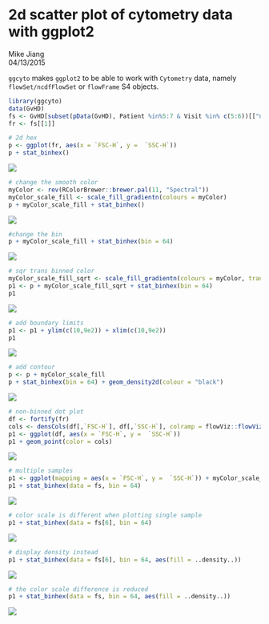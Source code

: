 # 2d scatter plot of cytometry data with ggplot2
Mike Jiang  
04/13/2015  



`ggcyto` makes `ggplot2` to be able to work with `Cytometry` data, namely `flowSet/ncdfFlowSet` or `flowFrame` S4 objects.



```r
library(ggcyto)
data(GvHD)
fs <- GvHD[subset(pData(GvHD), Patient %in%5:7 & Visit %in% c(5:6))[["name"]]]
fr <- fs[[1]]
```


```r
# 2d hex
p <- ggplot(fr, aes(x = `FSC-H`, y =  `SSC-H`))
p + stat_binhex()
```

![](ggplot.flowSet.2d_files/figure-html/unnamed-chunk-3-1.png) 

```r
# change the smooth color 
myColor <- rev(RColorBrewer::brewer.pal(11, "Spectral"))
myColor_scale_fill <- scale_fill_gradientn(colours = myColor)
p + myColor_scale_fill + stat_binhex()
```

![](ggplot.flowSet.2d_files/figure-html/unnamed-chunk-3-2.png) 

```r
#change the bin
p + myColor_scale_fill + stat_binhex(bin = 64)
```

![](ggplot.flowSet.2d_files/figure-html/unnamed-chunk-3-3.png) 

```r
# sqr trans binned color
myColor_scale_fill_sqrt <- scale_fill_gradientn(colours = myColor, trans = "sqrt")
p1 <- p + myColor_scale_fill_sqrt + stat_binhex(bin = 64)
p1
```

![](ggplot.flowSet.2d_files/figure-html/unnamed-chunk-3-4.png) 

```r
# add boundary limits
p1 <- p1 + ylim(c(10,9e2)) + xlim(c(10,9e2))   
p1
```

![](ggplot.flowSet.2d_files/figure-html/unnamed-chunk-3-5.png) 

```r
# add contour
p <- p + myColor_scale_fill
p + stat_binhex(bin = 64) + geom_density2d(colour = "black")
```

![](ggplot.flowSet.2d_files/figure-html/unnamed-chunk-3-6.png) 

```r
# non-binned dot plot
df <- fortify(fr)
cols <- densCols(df[,`FSC-H`], df[,`SSC-H`], colramp = flowViz::flowViz.par.get("argcolramp"))
p1 <- ggplot(df, aes(x = `FSC-H`, y =  `SSC-H`))
p1 + geom_point(color = cols) 
```

![](ggplot.flowSet.2d_files/figure-html/unnamed-chunk-3-7.png) 

```r
# multiple samples
p1 <- ggplot(mapping = aes(x = `FSC-H`, y =  `SSC-H`)) + myColor_scale_fill + facet_grid(Patient~Visit)
p1 + stat_binhex(data = fs, bin = 64)
```

![](ggplot.flowSet.2d_files/figure-html/unnamed-chunk-3-8.png) 

```r
# color scale is different when plotting single sample
p1 + stat_binhex(data = fs[6], bin = 64)
```

![](ggplot.flowSet.2d_files/figure-html/unnamed-chunk-3-9.png) 

```r
# display density instead
p1 + stat_binhex(data = fs[6], bin = 64, aes(fill = ..density..))
```

![](ggplot.flowSet.2d_files/figure-html/unnamed-chunk-3-10.png) 

```r
# the color scale difference is reduced
p1 + stat_binhex(data = fs, bin = 64, aes(fill = ..density..))
```

![](ggplot.flowSet.2d_files/figure-html/unnamed-chunk-3-11.png) 

